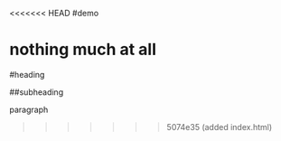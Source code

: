 <<<<<<< HEAD
#demo

nothing much at all
=======
#heading

##subheading

paragraph
>>>>>>> 5074e35 (added index.html)
